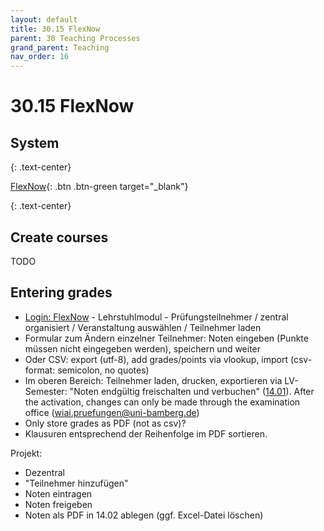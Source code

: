 ```yaml
---
layout: default
title: 30.15 FlexNow
parent: 30 Teaching Processes
grand_parent: Teaching
nav_order: 16
---
```


# 30.15 FlexNow


## System

{: .text-center}

[FlexNow](https://fn2web.zuv.uni-bamberg.de/FN2AUTH/FN2AuthServlet?op=Login){: .btn .btn-green target="_blank"}

{: .text-center}

## Create courses

TODO

## Entering grades

- [Login: FlexNow](https://fn2web.zuv.uni-bamberg.de/FN2AUTH/FN2AuthServlet?op=Login) - Lehrstuhlmodul - Prüfungsteilnehmer / zentral organisiert / Veranstaltung auswählen / Teilnehmer laden
- Formular zum Ändern einzelner Teilnehmer: Noten eingeben (Punkte müssen nicht eingegeben werden), speichern und weiter
- Oder CSV: export (utf-8), add grades/points via vlookup, import (csv-format: semicolon, no quotes)
- Im oberen Bereich: Teilnehmer laden, drucken, exportieren via LV-Semester:
"Noten endgültig freischalten und verbuchen" ([14.01](https://nc-2272638881871040784.nextcloud-ionos.com/index.php/apps/files/?dir=/10-lab/14_grades/01_lectures&fileid=71)). After the activation, changes can only be made through the examination office (wiai.pruefungen@uni-bamberg.de)
- Only store grades as PDF (not as csv)?
- Klausuren entsprechend der Reihenfolge im PDF sortieren.

Projekt:

- Dezentral
- "Teilnehmer hinzufügen"
- Noten eintragen
- Noten freigeben
- Noten als PDF in 14.02 ablegen (ggf. Excel-Datei löschen)

